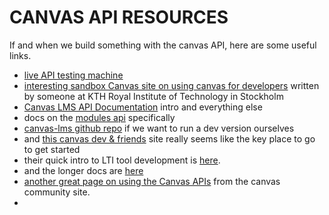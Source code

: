 # CANVAS API RESOURCES

If and when we build something with the canvas API, here are some useful links.

* [live API testing machine](https://canvas.instructure.com/doc/api/live#!/modules.json/create_module_post_2)
* [interesting sandbox Canvas site on using canvas for developers](https://kth.instructure.com/courses/11) written by someone at KTH Royal Institute of Technology in Stockholm
* [Canvas LMS API Documentation](https://canvas.instructure.com/doc/api/index.html) intro and everything else
* docs on the [modules api](https://canvas.instructure.com/doc/api/modules.html) specifically
* [canvas-lms github repo](https://github.com/instructure/canvas-lms/wiki) if we want to run a dev version ourselves
* and [this canvas dev & friends](https://instructure.github.io/) site really seems like the key place to go to get started
* their quick intro to LTI tool development is [here](https://www.eduappcenter.com/docs/basics/index).
* and the longer docs are [here](http://www.imsglobal.org/activity/learning-tools-interoperability)
* [another great page on using the Canvas APIs](https://community.canvaslms.com/docs/DOC-14390-canvas-apis-getting-started-the-practical-ins-and-outs-gotchas-tips-and-tricks#jive_content_id_Tips_for_getting_started_and_some_useful_resources) from the canvas community site.
*
